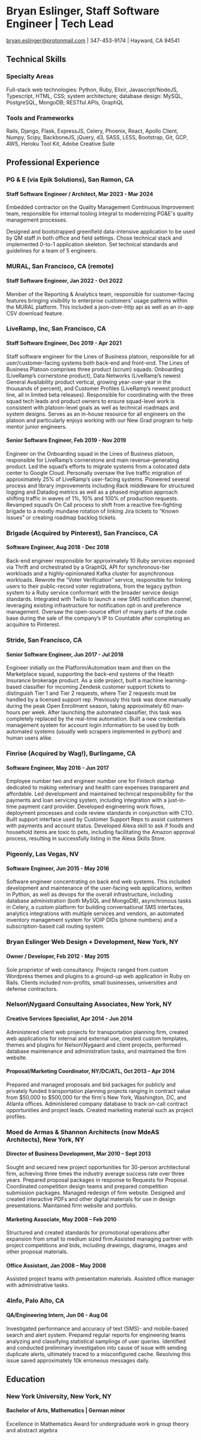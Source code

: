 # Bryan Eslinger, Staff Software Engineer | Tech Lead
bryan.eslinger@protonmail.com | 347-453-9174 | Hayward, CA 94541

## Technical Skills
### Specialty Areas
Full-stack web technologies: Python, Ruby, Elixir, Javascript/NodeJS, Typescript, HTML, CSS; system architecture; database design: MySQL, PostgreSQL, MongoDB; RESTful APIs, GraphQL

### Tools and Frameworks
Rails, Django, Flask, ExpressJS, Celery, Phoenix, React, Apollo Client, Numpy, Scipy, BackboneJS, jQuery, d3, SASS, LESS, Bootstrap, Git, GCP, AWS, Heroku Tool Kit, Adobe Creative Suite

## Professional Experience 

### PG & E (via Epik Solutions), San Ramon, CA
#### Staff Software Engineer / Architect, Mar 2023 - Mar 2024
Embedded contractor on the Quality Management Continuous Improvement team, responsible for internal tooling integral to modernizing PG&E's quality management processes.

Designed and bootstrapped greenfield data-intensive application to be used by QM staff in both office and field settings. Chose technical stack and implemented 0-to-1 application skeleton. Set technical standards and guidelines for a team of 5 engineers.  

### MURAL, San Francisco, CA (remote)
#### Staff Software Engineer, Jan 2022 - Oct 2022
Member of the Reporting & Analytics team, responsible for customer-facing features bringing visibility to enterprise customers' usage patterns within the MURAL platform. This included a json-over-http api as well as an in-app CSV download feature.

### LiveRamp, Inc, San Francisco, CA
#### Staff Software Engineer, Dec 2019 - Apr 2021
Staff software engineer for the Lines of Business platoon, responsible for all user/customer-facing systems both back-end and front-end. The Lines of Business Platoon comprises three product (scrum) squads: Onboarding (LiveRamp’s cornerstone product), Data Networks (LiveRamp’s newest General Availability product vertical, growing year-over-year in the thousands of percent), and Customer Profiles (LiveRamp’s newest product line, all in limited beta releases). Responsible for coordinating with the three squad tech leads and product owners to ensure squad-level work is consistent with platoon-level goals as well as technical roadmaps and system designs. Serves as an in-house resource for all engineers on the platoon and particularly enjoys working with our New Grad program to help mentor junior engineers.

#### Senior Software Engineer, Feb 2019 - Nov 2019
Engineer on the Onboarding squad in the Lines of Business platoon, responsible for LiveRamp’s cornerstone and main revenue-generating product. Led the squad’s efforts to migrate systems from a colocated data center to Google Cloud. Personally oversaw the live traffic migration of approximately 25% of LiveRamp’s user-facing systems. Pioneered several process and library improvements including Rack middleware for structured logging and Datadog metrics as well as a phased migration approach shifting traffic in waves of 1%, 10% and 100% of production requests. Revamped squad’s On Call process to shift from a reactive fire-fighting brigade to a mostly mundane rotation of linking Jira tickets to “Known Issues” or creating roadmap backlog tickets.

### Brigade (Acquired by Pinterest), San Francisco, CA
#### Software Engineer, Aug 2018 - Dec 2018
Back-end engineer responsible for approximately 10 Ruby services exposed via Thrift and orchestrated by a GraphQL API for synchronous-tier workloads and a highly-opinionated Kafka cluster for asynchronous workloads. Rewrote the “Voter Verification” service, responsible for linking users to their public-record voter registrations, from the legacy python system to a Ruby service conformant with the broader service design standards. Integrated with Twilio to launch a new SMS notification channel, leveraging existing infrastructure for notification opt-in and preference management. Oversaw the open-source effort of many parts of the code base during the sale of the company’s IP to Countable after completing an acquihire to Pinterest.

### Stride, San Francisco, CA 
#### Senior Software Engineer, Jun 2017 - Jul 2018
Engineer initially on the Platform/Automation team and then on the Marketplace squad, supporting the back-end systems of the Health Insurance brokerage product. As a side project, built a machine learning-based classifier for incoming Zendesk customer support tickets to distinguish Tier 1 and Tier 2 requests, where Tier 2 requests must be handled by a licensed support rep. Previously this task was done manually during the peak Open Enrollment season, taking approximately 60 man-hours per week. After launching the automated classifier, this task was completely replaced by the real-time automation. Built a new credentials management system for account login information to be used by both automated systems (usually web scrapers implemented in python) and human users alike.

### Finrise (Acquired by Wag!), Burlingame, CA
#### Software Engineer, May 2016 - Jun 2017
Employee number two and engineer number one for Fintech startup dedicated to making veterinary and health care expenses transparent and affordable. Led development and maintained technical responsibility for the payments and loan servicing system, including integration with a just-in-time payment card provider. Developed engineering work flows, deployment processes and code review standards in conjunction with CTO. Built support interface used by Customer Support Reps to assist customers with payments and account status. Developed Alexa skill to ask if foods and household items are toxic to pets, including facilitating the Amazon approval process, resulting in successfully listing in the Alexa Skills Store.

### Pigeonly, Las Vegas, NV
#### Software Engineer, Jun 2015 - May 2016
Software engineer concentrating on back end web systems. This included development and maintenance of the user-facing web applications, written in Python, as well as devops for the overall infrastructure, including database administration (both MySQL and MongoDB), asynchronous tasks in Celery, a custom platform for building conversational SMS interfaces, analytics integrations with multiple services and vendors, an automated inventory management system for VOIP DIDs (phone numbers) and a subscription-based call routing system.

### Bryan Eslinger Web Design + Development, New York, NY
#### Owner / Developer, Feb 2012 - May 2015
Sole proprietor of web consultancy. Projects ranged from custom Wordpress themes and plugins to a ground-up web application in Ruby on Rails. Clients included non-profits, small businesses, universities and defense contractors.

### Nelson\Nygaard Consultaing Associates, New York, NY
#### Creative Services Specialist, Apr 2014 - Jun 2014
Administered client web projects for transportation planning firm, created web applications for internal and external use, created custom templates, themes and plugins for Nelson\Nygaard and client projects, performed database maintenance and administration tasks, and maintained the firm website.

#### Proposal/Marketing Coordinator, NY/DC/ATL, Oct 2013 – Apr 2014
Prepared and managed proposals and bid packages for publicly and privately funded transportation planning projects ranging in contract value from $50,000 to $500,000 for the firm's New York, Washington, DC, and Atlanta offices. Administered company database to track on-call contract opportunities and project leads. Created marketing material such as project profiles.

### Moed de Armas & Shannon Architects (now MdeAS Architects), New York, NY
#### Director of Business Development, Mar 2010 – Sept 2013
Sought and secured new project opportunities for 30-person architectural firm, achieving three times the industry average success rate over three years. Prepared proposal packages in response to Requests for Proposal. Coordinated competition design teams and prepared competition submission packages. Managed redesign of firm website. Designed and created interactive PDFs and other digital materials for use in design presentations. Maintained firm website and portfolio.

#### Marketing Associate, May 2008 – Feb 2010
Structured and created standards for promotional operations after expansion from small to medium sized firm.Assisted managing partner with project competitions and bids, including drawings, diagrams, images and other proposal materials.

#### Office Assistant, Jan 2008 – May 2008
Assisted project teams with presentation materials. Assisted office manager with administrative tasks.

### 4Info, Palo Alto, CA
#### QA/Engineering Intern, Jun 06 - Aug 06
Investigated performance and accuracy of text (SMS)- and mobile-based search and alert system. Prepared regular reports for engineering teams analyzing and classifying statistical samplings of user queries. Identified and conducted preliminary investigation into cause of issue with sending duplicate alerts, ultimately traced to a misconfigured cache. Resolving this issue saved approximately 10k erroneous messages daily.

## Education
### New York University, New York, NY
#### Bachelor of Arts, Mathematics | German minor
Excellence in Mathematics Award for undergraduate work in group theory and abstract algebra
